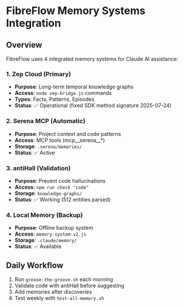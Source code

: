 # FibreFlow Memory Systems Integration

## Overview
FibreFlow uses 4 integrated memory systems for Claude AI assistance:

### 1. Zep Cloud (Primary)
- **Purpose**: Long-term temporal knowledge graphs
- **Access**: `node zep-bridge.js` commands
- **Types**: Facts, Patterns, Episodes
- **Status**: ✅ Operational (fixed SDK method signature 2025-07-24)

### 2. Serena MCP (Automatic)
- **Purpose**: Project context and code patterns
- **Access**: MCP tools (mcp__serena__*)
- **Storage**: `.serena/memories/`
- **Status**: ✅ Active

### 3. antiHall (Validation)
- **Purpose**: Prevent code hallucinations
- **Access**: `npm run check "code"`
- **Storage**: `knowledge-graphs/`
- **Status**: ✅ Working (512 entities parsed)

### 4. Local Memory (Backup)
- **Purpose**: Offline backup system
- **Access**: `memory-system-v2.js`
- **Storage**: `.claude/memory/`
- **Status**: ✅ Available

## Daily Workflow
1. Run `grease-the-groove.sh` each morning
2. Validate code with antiHall before suggesting
3. Add memories after discoveries
4. Test weekly with `test-all-memory.sh`
